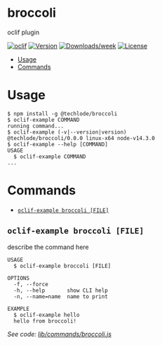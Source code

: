 broccoli
========

oclif plugin

[![oclif](https://img.shields.io/badge/cli-oclif-brightgreen.svg)](https://oclif.io)
[![Version](https://img.shields.io/npm/v/broccoli.svg)](https://npmjs.org/package/broccoli)
[![Downloads/week](https://img.shields.io/npm/dw/broccoli.svg)](https://npmjs.org/package/broccoli)
[![License](https://img.shields.io/npm/l/broccoli.svg)](https://github.com/bhageena/broccoli/blob/master/package.json)

<!-- toc -->
* [Usage](#usage)
* [Commands](#commands)
<!-- tocstop -->
# Usage
<!-- usage -->
```sh-session
$ npm install -g @techlode/broccoli
$ oclif-example COMMAND
running command...
$ oclif-example (-v|--version|version)
@techlode/broccoli/0.0.0 linux-x64 node-v14.3.0
$ oclif-example --help [COMMAND]
USAGE
  $ oclif-example COMMAND
...
```
<!-- usagestop -->
# Commands
<!-- commands -->
* [`oclif-example broccoli [FILE]`](#oclif-example-broccoli-file)

## `oclif-example broccoli [FILE]`

describe the command here

```
USAGE
  $ oclif-example broccoli [FILE]

OPTIONS
  -f, --force
  -h, --help       show CLI help
  -n, --name=name  name to print

EXAMPLE
  $ oclif-example hello
  hello from broccoli!
```

_See code: [lib/commands/broccoli.js](https://github.com/bhageena/broccoli/blob/v0.0.0/lib/commands/broccoli.js)_
<!-- commandsstop -->
